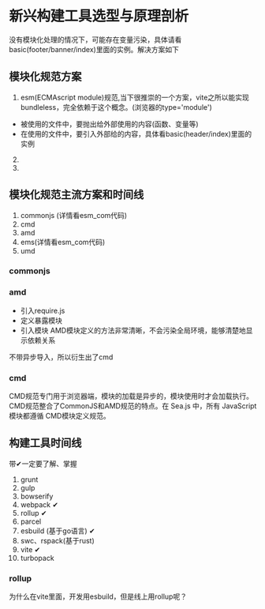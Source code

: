 # 新兴构建工具选型与原理剖析
没有模块化处理的情况下，可能存在变量污染，具体请看basic(footer/banner/index)里面的实例。解决方案如下

## 模块化规范方案
 1. esm(ECMAscript module)规范,当下很推崇的一个方案，vite之所以能实现bundleless，完全依赖于这个概念。(浏览器的type='module')
  - 被使用的文件中，要抛出给外部使用的内容(函数、变量等)
  - 在使用的文件中，要引入外部给的内容，具体看basic(header/index)里面的实例
 2. 
 3. 


 ## 模块化规范主流方案和时间线
 1. commonjs (详情看esm_com代码)
 2. cmd
 3. amd
 4. ems(详情看esm_com代码)  
 5. umd

### commonjs


### amd
  - 引入require.js
  - 定义暴露模块
  - 引入模块
  AMD模块定义的方法非常清晰，不会污染全局环境，能够清楚地显示依赖关系

不带异步导入，所以衍生出了cmd

### cmd
CMD规范专门用于浏览器端，模块的加载是异步的，模块使用时才会加载执行。CMD规范整合了CommonJS和AMD规范的特点。在 Sea.js 中，所有 JavaScript 模块都遵循 CMD模块定义规范。




## 构建工具时间线

带✔一定要了解、掌握

 1. grunt
 2. gulp 
 3. bowserify
 4. webpack ✔
 5. rollup ✔
 6. parcel
 7. esbuild (基于go语言) ✔
 8. swc、rspack(基于rust) 
 9. vite ✔
 10. turbopack


 ### rollup
 为什么在vite里面，开发用esbuild，但是线上用rollup呢？